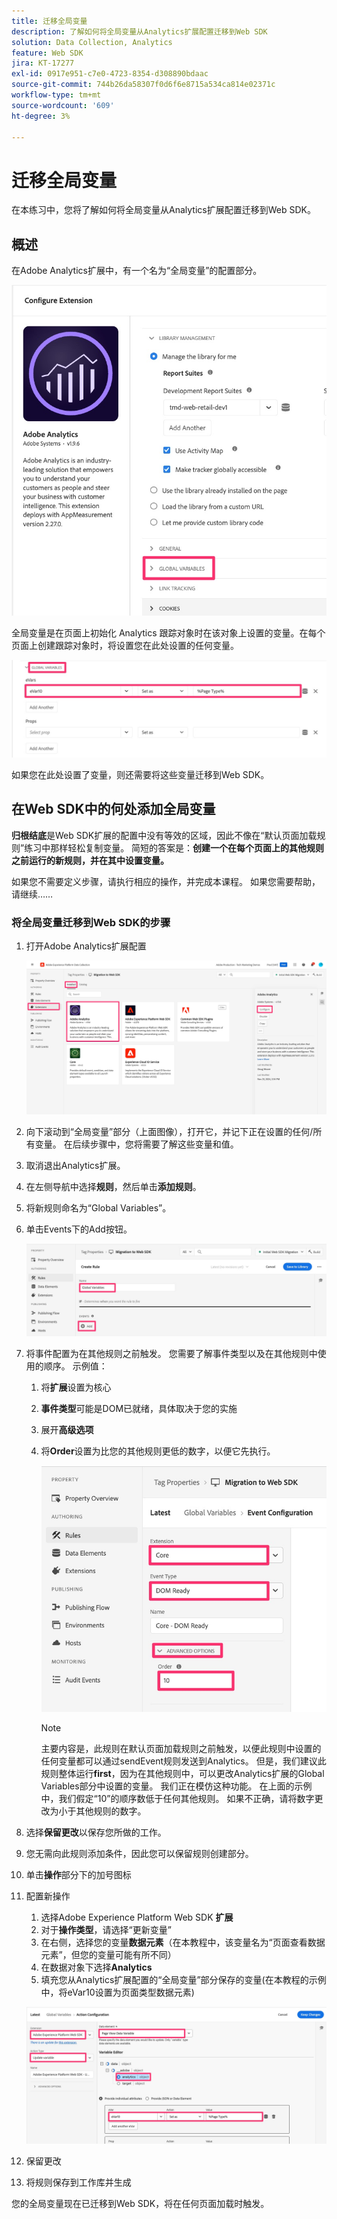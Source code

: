 ```yaml
---
title: 迁移全局变量
description: 了解如何将全局变量从Analytics扩展配置迁移到Web SDK
solution: Data Collection, Analytics
feature: Web SDK
jira: KT-17277
exl-id: 0917e951-c7e0-4723-8354-d308890bdaac
source-git-commit: 744b26da58307f0d6f6e8715a534ca814e02371c
workflow-type: tm+mt
source-wordcount: '609'
ht-degree: 3%

---
```


# 迁移全局变量

在本练习中，您将了解如何将全局变量从Analytics扩展配置迁移到Web SDK。

## 概述

在Adobe Analytics扩展中，有一个名为“全局变量”的配置部分。

![全局变量标签](assets/analytics-global-variables-label.jpg)

全局变量是在页面上初始化 Analytics 跟踪对象时在该对象上设置的变量。在每个页面上创建跟踪对象时，将设置您在此处设置的任何变量。

![全局变量集](assets/analytics-set-global-variables.jpg)

如果您在此处设置了变量，则还需要将这些变量迁移到Web SDK。

## 在Web SDK中的何处添加全局变量

**归根结底**&#x200B;是Web SDK扩展的配置中没有等效的区域，因此不像在“默认页面加载规则”练习中那样轻松复制变量。
简短的答案是：**创建一个在每个页面上的其他规则之前运行的新规则，并在其中设置变量。**

如果您不需要定义步骤，请执行相应的操作，并完成本课程。 如果您需要帮助，请继续……

### 将全局变量迁移到Web SDK的步骤

1. 打开Adobe Analytics扩展配置

   ![AA扩展配置](assets/configure-analytics-extension.jpg)

1. 向下滚动到“全局变量”部分（上面图像），打开它，并记下正在设置的任何/所有变量。 在后续步骤中，您将需要了解这些变量和值。
1. 取消退出Analytics扩展。
1. 在左侧导航中选择&#x200B;**规则**，然后单击&#x200B;**添加规则**。
1. 将新规则命名为“Global Variables”。
1. 单击Events下的Add按钮。

   ![全局变量规则1](assets/global-variable-rule-1.jpg)

1. 将事件配置为在其他规则之前触发。 您需要了解事件类型以及在其他规则中使用的顺序。 示例值：
   1. 将&#x200B;**扩展**&#x200B;设置为核心
   1. **事件类型**&#x200B;可能是DOM已就绪，具体取决于您的实施
   1. 展开&#x200B;**高级选项**
   1. 将&#x200B;**Order**&#x200B;设置为比您的其他规则更低的数字，以便它先执行。

      ![配置全局变量事件](assets/configure-global-variable-event.jpg)
      >[!NOTE]
      >
      >主要内容是，此规则在默认页面加载规则之前触发，以便此规则中设置的任何变量都可以通过sendEvent规则发送到Analytics。 但是，我们建议此规则整体运行&#x200B;**first**，因为在其他规则中，可以更改Analytics扩展的Global Variables部分中设置的变量。 我们正在模仿这种功能。 在上面的示例中，我们假定“10”的顺序数低于任何其他规则。 如果不正确，请将数字更改为小于其他规则的数字。
1. 选择&#x200B;**保留更改**&#x200B;以保存您所做的工作。
1. 您无需向此规则添加条件，因此您可以保留规则创建部分。
1. 单击&#x200B;**操作**&#x200B;部分下的加号图标
1. 配置新操作
   1. 选择Adobe Experience Platform Web SDK **扩展**
   1. 对于&#x200B;**操作类型**，请选择“更新变量”
   1. 在右侧，选择您的变量&#x200B;**数据元素**（在本教程中，该变量名为“页面查看数据元素”，但您的变量可能有所不同）
   1. 在数据对象下选择&#x200B;**Analytics**
   1. 填充您从Analytics扩展配置的“全局变量”部分保存的变量(在本教程的示例中，将eVar10设置为页面类型数据元素)

   ![websdk-global-variables-action](assets/websdk-global-variables-action.jpg)

1. 保留更改
1. 将规则保存到工作库并生成

您的全局变量现在已迁移到Web SDK，将在任何页面加载时触发。
